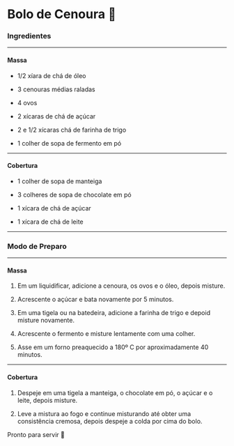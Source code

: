 # Bolo de Cenoura :cake:

### Ingredientes

---

#### Massa

- 1/2 xíara de chá de óleo

- 3 cenouras médias raladas

- 4 ovos

- 2 xícaras de chá de açúcar

- 2 e 1/2 xícaras chá de farinha de trigo

- 1 colher de sopa de fermento em pó

---

#### Cobertura

- 1 colher de sopa de manteiga

- 3 colheres de sopa de chocolate em pó

- 1 xícara de chá de açúcar 

- 1 xícara de chá de leite

---

### Modo de Preparo

---

#### Massa

1. Em um liquidificar, adicione a cenoura, os ovos e o óleo, depois misture.

2. Acrescente o açúcar e bata novamente por 5 minutos.

3. Em uma tigela ou na batedeira, adicione a farinha de trigo e depoid misture novamente.

4. Acrescente o fermento e misture lentamente com uma colher.

5. Asse em um forno preaquecido a 180º C por aproximadamente 40 minutos.

---

#### Cobertura

1. Despeje em uma tigela a manteiga, o chocolate em pó, o açúcar e o leite, depois misture.

2. Leve a mistura ao fogo e continue misturando até obter uma consistência cremosa, depois despeje a colda por cima do bolo.



Pronto para servir 🍴
